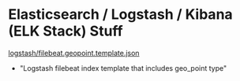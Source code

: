 # Elasticsearch / Logstash / Kibana (ELK Stack) Stuff

[logstash/filebeat.geopoint.template.json](https://github.com/thedonvaughn/elk/blob/master/logstash/filebeat.geopoint.template.json)
  - "Logstash filebeat index template that includes geo_point type"
